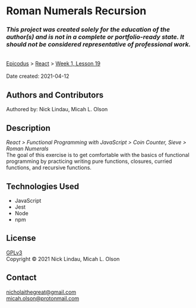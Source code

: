 # Roman Numerals Recursion

### _This project was created solely for the education of the author(s) and is not in a complete or portfolio-ready state. It should not be considered representative of professional work._
\
[Epicodus](https://www.epicodus.com/) > [React](https://www.learnhowtoprogram.com/react) > [Week 1, Lesson 19](https://www.learnhowtoprogram.com/react/functional-programming-with-javascript/coin-counter-sieve)  
\
Date created: 2021-04-12

## Authors and Contributors
Authored by: Nick Lindau, Micah L. Olson

## Description
_React > Functional Programming with JavaScript > Coin Counter, Sieve > Roman Numerals_  
The goal of this exercise is to get comfortable with the basics of functional programming by practicing writing pure functions, closures, curried functions, and recursive functions.

## Technologies Used
* JavaScript
* Jest
* Node
* npm

## License
[GPLv3](https://choosealicense.com/licenses/gpl-3.0/)\
Copyright &copy; 2021 Nick Lindau, Micah L. Olson

## Contact
nicholaithegreat@gmail.com  
micah.olson@protonmail.com